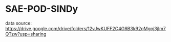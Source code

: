 # SAE-POD-SINDy

data source: https://drive.google.com/drive/folders/12vJwKUFF2C4G6B3k92qMgnj3jIm7QTzw?usp=sharing
